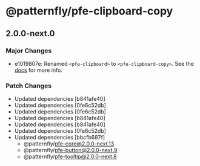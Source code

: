 # @patternfly/pfe-clipboard-copy

## 2.0.0-next.0

### Major Changes

- e1019807e: Renamed `<pfe-clipboard>` to `<pfe-clipboard-copy>`. See the [docs][docs] for more info.

  [docs]: https://patternflyelements.org/components/clipboard-copy

### Patch Changes

- Updated dependencies [b841afe40]
- Updated dependencies [0fe6c52db]
- Updated dependencies [0fe6c52db]
- Updated dependencies [b841afe40]
- Updated dependencies [b841afe40]
- Updated dependencies [0fe6c52db]
- Updated dependencies [bbcfb687f]
  - @patternfly/pfe-core@2.0.0-next.13
  - @patternfly/pfe-button@2.0.0-next.9
  - @patternfly/pfe-tooltip@2.0.0-next.8

